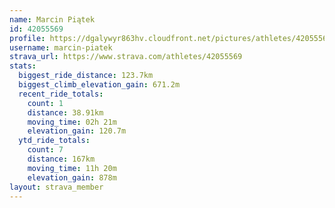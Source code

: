 ```yaml
---
name: Marcin Piątek
id: 42055569
profile: https://dgalywyr863hv.cloudfront.net/pictures/athletes/42055569/12602382/1/large.jpg
username: marcin-piatek
strava_url: https://www.strava.com/athletes/42055569
stats:
  biggest_ride_distance: 123.7km
  biggest_climb_elevation_gain: 671.2m
  recent_ride_totals:
    count: 1
    distance: 38.91km
    moving_time: 02h 21m
    elevation_gain: 120.7m
  ytd_ride_totals:
    count: 7
    distance: 167km
    moving_time: 11h 20m
    elevation_gain: 878m
layout: strava_member
--- 
```


